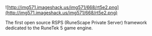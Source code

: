 ![http://img571.imageshack.us/img571/668/rt5e2.png](http://img571.imageshack.us/img571/668/rt5e2.png)

The first open source RSPS (RuneScape Private Server) framework dedicated to the RuneTek 5 game engine.